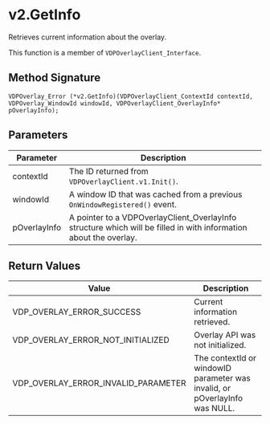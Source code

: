 # v2.GetInfo

Retrieves current information about the overlay.

This function is a member of `VDPOverlayClient_Interface`.

## Method Signature
```
VDPOverlay_Error (*v2.GetInfo)(VDPOverlayClient_ContextId contextId, VDPOverlay_WindowId windowId, VDPOverlayClient_OverlayInfo* pOverlayInfo);
```

## Parameters

| Parameter | Description |
| --------- | ----------- |
| contextId | The ID returned from `VDPOverlayClient.v1.Init()`. |
| windowId | A window ID that was cached from a previous `OnWindowRegistered()` event. |
| pOverlayInfo | A pointer to a VDPOverlayClient_OverlayInfo structure which will be filled in with information about the overlay. |

## Return Values

| Value | Description |
| ----- | ----------- |
| VDP_OVERLAY_ERROR_SUCCESS | Current information retrieved. |
| VDP_OVERLAY_ERROR_NOT_INITIALIZED	| Overlay API was not initialized. |
| VDP_OVERLAY_ERROR_INVALID_PARAMETER | The contextId or windowID parameter was invalid, or pOverlayInfo was NULL. |


